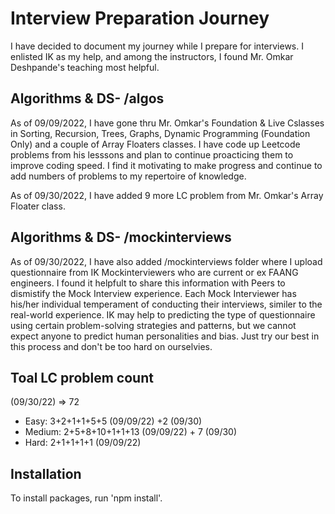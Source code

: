 # Interview Preparation Journey
I have decided to document my journey while I prepare for interviews.  I enlisted IK as my help, and among the instructors, I found Mr. Omkar Deshpande's teaching most helpful. 

## Algorithms & DS- /algos

As of 09/09/2022, I have gone thru Mr. Omkar's Foundation & Live Cslasses in Sorting, Recursion, Trees, Graphs, Dynamic Programming (Foundation Only) and a couple of Array Floaters classes.  I have code up Leetcode problems from his lesssons and plan to continue proacticing them to improve coding speed.  I find it motivating to make progress and continue to add numbers of problems to my repertoire of knowledge.

As of 09/30/2022, I have added 9 more LC problem from Mr. Omkar's Array Floater class. 

## Algorithms & DS- /mockinterviews

As of 09/30/2022, I have also added /mockinterviews folder where I upload questionnaire from IK Mockinterviewers who are current or ex FAANG engineers.  I found it helpfult to share this information with Peers to dismistify the Mock Interview experience.  Each Mock Interviewer has his/her individual temperament of conducting their interviews, similer to the real-world experience. IK may help to predicting the type of questionnaire using certain problem-solving strategies and patterns, but we cannot expect anyone to predict human personalities and bias.  Just try our best in this process and don't be too hard on ourselvies. 

## Toal LC problem count

(09/30/22) => 72
- Easy: 3+2+1+1+5+5 (09/09/22) +2 (09/30)
- Medium: 2+5+8+10+1+1+13 (09/09/22) + 7 (09/30)
- Hard: 2+1+1+1+1 (09/09/22)

## Installation

To install packages, run 'npm install'.


